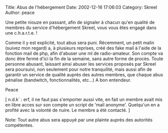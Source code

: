 Title: Abus de l'hébergement
Date: 2002-12-16 17:06:03
Category: Skreel
Author: peace

Une petite niouze en passant, afin de signaler à chacun qu'en qualité de membres du service d'hébergement Skreel, vous vous êtes engagé dans une c.h.a.r.t.e. !

Comme il y est explicité, tout abus sera puni.
Récemment, un petit malin (suivez mon regard) a, à plusieurs reprises, créé des fake mail à l'aide de la fonction mail de php, afin d'abuser une ml de radio-amateur.
Son compte va donc être fermé d'ici la fin de la semaine, sans autre forme de procès.
Toute personne abusant, laissant ainsi abuser les services proposés par Skreel sera poursuivi, non seulement pour notre tranquilité, mais aussi afin de garantir un service de qualité auprès des autres membres, que chaque abus pénalise (bandwitch, fonctionnalités, etc...)
A bon entendeur.

Peace

[ n.d.k` : erf, il ne faut pas s'emporter aussi vite, en fait un membre avait mis en libre acces sur son compte un script de 'mail anonyme'. Quelqu'un en a profité avec la volonté de nuire. Le membre a été contacté. ]

Note: Tout autre abus sera appuyé par une plainte auprès des autorités compétentes.